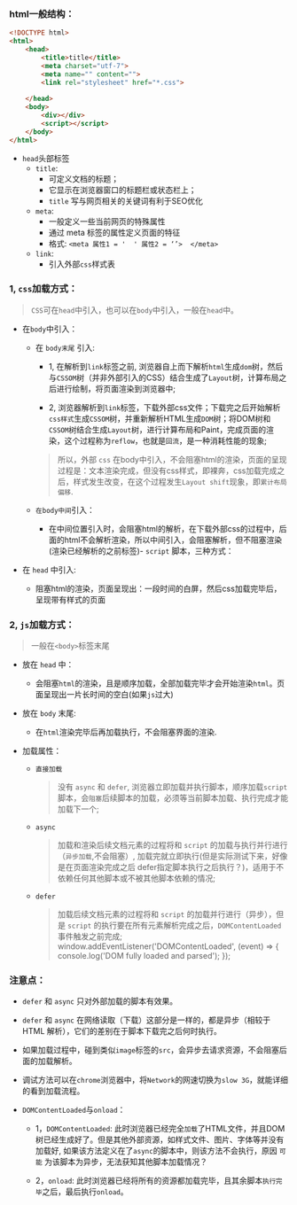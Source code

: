 ### html一般结构：
```html
<!DOCTYPE html>
<html>
    <head>
        <title>title</title>
        <meta charset="utf-7">
        <meta name="" content="">
        <link rel="stylesheet" href="*.css">
        
    </head>
    <body>
        <div></div>
        <script></script>
    </body>
</html>
```
- `head`头部标签
  - `title`:
    - 可定义文档的标题；
    - 它显示在浏览器窗口的标题栏或状态栏上；
    - `title` 写与网页相关的关键词有利于SEO优化
  - `meta`:
      - 一般定义一些当前网页的特殊属性
      - 通过 meta 标签的属性定义页面的特征
      - 格式:  `<meta 属性1 = '  ' 属性2 = ‘’>  </meta> `
  - `link`:
      - 引入外部`css`样式表

### 1, `css`加载方式：
> `CSS`可在`head`中引入，也可以在`body`中引入，一般在`head`中。
- 在`body`中引入：
  - 在 `body末尾` 引入:
    - 1, 在解析到`link`标签之前, 浏览器自上而下解析`html`生成`dom`树，然后与`CSSOM`树（并非外部引入的CSS）结合生成了`Layout`树，计算布局之后进行绘制，将页面渲染到浏览器中;
  
    - 2, 浏览器解析到`link`标签，下载外部css文件；下载完之后开始解析`css样式`生成`CSSOM`树，并重新解析HTML生成`DOM`树；将DOM树和`CSSOM`树结合生成`Layout`树，进行计算布局和Paint，完成页面的渲染，这个过程称为`reflow`，也就是`回流`，是一种消耗性能的现象;
    > 所以，外部 `css` 在body中引入，不会阻塞html的渲染，页面的呈现过程是：文本渲染完成，但没有css样式，即裸奔，css加载完成之后，样式发生改变，在这个过程发生`Layout shift`现象，即`累计布局偏移`.
    
  - `在body中间`引入：
    - 在中间位置引入时，会阻塞html的解析，在下载外部css的过程中，后面的html不会解析渲染，所以中间引入，会阻塞解析，但不阻塞渲染(渲染已经解析的之前标签)- `script` 脚本，三种方式：

- 在 `head` 中引入:
  - 阻塞html的渲染，页面呈现出：一段时间的白屏，然后css加载完毕后，呈现带有样式的页面


### 2, `js`加载方式：
> 一般在`<body>`标签末尾

- 放在 `head` 中：
  - 会阻塞`html`的渲染，且是顺序加载，全部加载完毕才会开始渲染`html`。页面呈现出一片长时间的空白(如果`js`过大)

- 放在 `body` 末尾:
  - 在`html`渲染完毕后再加载执行，不会阻塞界面的渲染.

- 加载属性：
  - `直接加载`
      > 没有 `async` 和 `defer`, 浏览器立即加载并执行脚本，顺序加载`script`脚本，会`阻塞`后续脚本的加载，必须等当前脚本加载、执行完成才能加载下一个;

  - `async`
    > 加载和渲染后续文档元素的过程将和 `script` 的加载与执行并行进行（`异步加载`,不会阻塞）, 加载完就立即执行(但是实际测试下来，好像是在页面渲染完成之后 defer指定脚本执行之后执行？)，适用于不依赖任何其他脚本或不被其他脚本依赖的情况;

  - `defer`
    > 加载后续文档元素的过程将和 `script` 的加载并行进行（异步），但是 `script` 的执行要在所有元素解析完成之后，`DOMContentLoaded` 事件触发之前完成;
    window.addEventListener('DOMContentLoaded', (event) => {
        console.log('DOM fully loaded and parsed');
    });

### 注意点：
- `defer` 和 `async` 只对外部加载的脚本有效果。
- `defer` 和 `async` 在网络读取（下载）这部分是一样的，都是异步（相较于 HTML 解析），它们的差别在于脚本下载完之后何时执行。
- 如果加载过程中，碰到类似`image`标签的`src`，会异步去请求资源，不会阻塞后面的加载解析。

- 调试方法可以在`chrome`浏览器中，将`Network`的网速切换为`slow 3G`，就能详细的看到加载流程。

- `DOMContentLoaded`与`onload`：
  - 1，`DOMContentLoaded`:
  此时浏览器已经完全`加载`了HTML文件，并且DOM树已经生成好了。但是其他外部资源，如样式文件、图片、字体等并没有加载好, 如果该方法定义在了`async`的脚本中，则该方法不会执行，原因 `可能` 为该脚本为异步，无法获知其他脚本加载情况？

  - 2，`onload`:
  此时浏览器已经将所有的资源都加载完毕，且其余脚本`执行完毕`之后，最后执行`onload`。
